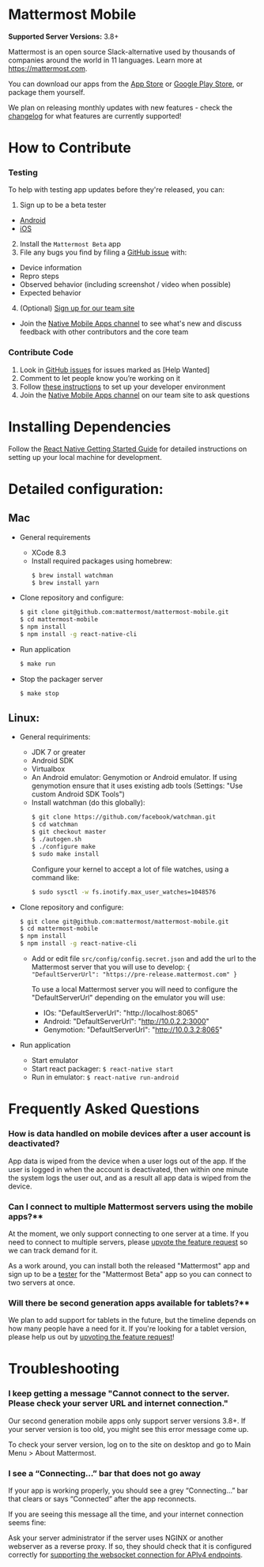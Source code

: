 # Mattermost Mobile

**Supported Server Versions:** 3.8+

Mattermost is an open source Slack-alternative used by thousands of companies around the world in 11 languages. Learn more at https://mattermost.com.

You can download our apps from the [App Store](https://about.mattermost.com/mattermost-ios-app/) or [Google Play Store](https://about.mattermost.com/mattermost-android-app/), or package them yourself. 

We plan on releasing monthly updates with new features - check the [changelog](https://github.com/mattermost/mattermost-mobile/blob/master/CHANGELOG.md) for what features are currently supported! 

# How to Contribute

### Testing

To help with testing app updates before they're released, you can:

1. Sign up to be a beta tester
  - [Android](https://play.google.com/apps/testing/com.mattermost.rnbeta)
  - [iOS](https://mattermost-fastlane.herokuapp.com/)
2. Install the `Mattermost Beta` app
3. File any bugs you find by filing a [GitHub issue](https://github.com/mattermost/mattermost-mobile/issues) with:
  - Device information
  - Repro steps
  - Observed behavior (including screenshot / video when possible)
  - Expected behavior
4. (Optional) [Sign up for our team site](https://pre-release.mattermost.com/signup_user_complete/?id=f1924a8db44ff3bb41c96424cdc20676)
  - Join the [Native Mobile Apps channel](https://pre-release.mattermost.com/core/channels/native-mobile-apps) to see what's new and discuss feedback with other contributors and the core team

### Contribute Code 

1. Look in [GitHub issues](https://github.com/mattermost/mattermost-mobile/issues) for issues marked as [Help Wanted]
2. Comment to let people know you’re working on it
3. Follow [these instructions](https://docs.mattermost.com/developer/mobile-developer-setup.html) to set up your developer environment
4. Join the [Native Mobile Apps channel](https://pre-release.mattermost.com/core/channels/native-mobile-apps) on our team site to ask questions

# Installing Dependencies

Follow the [React Native Getting Started Guide](https://facebook.github.io/react-native/docs/getting-started.html) for detailed instructions on setting up your local machine for development.

# Detailed configuration:

## Mac

- General requirements

    - XCode 8.3
    - Install required packages using homebrew:
      ```bash
      $ brew install watchman
      $ brew install yarn
      ```
	  
- Clone repository and configure:
    ```bash
    $ git clone git@github.com:mattermost/mattermost-mobile.git
    $ cd mattermost-mobile
    $ npm install
    $ npm install -g react-native-cli
    ```

- Run application
    ```bash
    $ make run
    ```

- Stop the packager server
    ```bash
    $ make stop
    ```
## Linux:

- General requiriments:

  - JDK 7 or greater
  - Android SDK
  - Virtualbox
  - An Android emulator: Genymotion or Android emulator. If using genymotion ensure that it uses existing adb tools (Settings: "Use custom Android SDK Tools")
  - Install watchman (do this globally):
      ```bash
      $ git clone https://github.com/facebook/watchman.git
      $ cd watchman
      $ git checkout master
      $ ./autogen.sh
      $ ./configure make
      $ sudo make install
      ```
      Configure your kernel to accept a lot of file watches, using a command like:
      ```bash
      $ sudo sysctl -w fs.inotify.max_user_watches=1048576
      ```

- Clone repository and configure:
    ```bash
    $ git clone git@github.com:mattermost/mattermost-mobile.git
    $ cd mattermost-mobile
    $ npm install
    $ npm install -g react-native-cli
    ```

  - Add or edit file `src/config/config.secret.json` and add the url to the Mattermost server that you will use to develop:
    `{
       "DefaultServerUrl": "https://pre-release.mattermost.com"
    }`

    To use a local Mattermost server you will need to configure the "DefaultServerUrl" depending on the emulator you will use:
      * IOs:        "DefaultServerUrl": "http://localhost:8065"
      * Android:    "DefaultServerUrl": "http://10.0.2.2:3000"
      * Genymotion: "DefaultServerUrl": "http://10.0.3.2:8065"

- Run application
  - Start emulator
  - Start react packager: `$ react-native start`
  - Run in emulator: `$ react-native run-android`

# Frequently Asked Questions

### How is data handled on mobile devices after a user account is deactivated?

App data is wiped from the device when a user logs out of the app. If the user is logged in when the account is deactivated, then within one minute the system logs the user out, and as a result all app data is wiped from the device.

### Can I connect to multiple Mattermost servers using the mobile apps?**

At the moment, we only support connecting to one server at a time. If you need to connect to multiple servers, please [upvote the feature request](https://mattermost.uservoice.com/forums/306457/suggestions/10975938) so we can track demand for it. 

As a work around, you can install both the released "Mattermost" app and sign up to be a [tester](#testing) for the "Mattermost Beta" app so you can connect to two servers at once.

### Will there be second generation apps available for tablets?**

We plan to add support for tablets in the future, but the timeline depends on how many people have a need for it. If you're looking for a tablet version, please help us out by [upvoting the feature request](https://mattermost.uservoice.com/forums/306457/suggestions/20082079)!

# Troubleshooting

### I keep getting a message "Cannot connect to the server. Please check your server URL and internet connection."

Our second generation mobile apps only support server versions 3.8+. If your server version is too old, you might see this error message come up. 

To check your server version, log on to the site on desktop and go to Main Menu > About Mattermost. 

### I see a “Connecting…” bar that does not go away

If your app is working properly, you should see a grey “Connecting…” bar that clears or says “Connected” after the app reconnects. 

If you are seeing this message all the time, and your internet connection seems fine: 

Ask your server administrator if the server uses NGINX or another webserver as a reverse proxy. If so, they should check that it is configured correctly for [supporting the websocket connection for APIv4 endpoints](https://docs.mattermost.com/install/install-ubuntu-1604.html#configuring-nginx-as-a-proxy-for-mattermost-server). 
